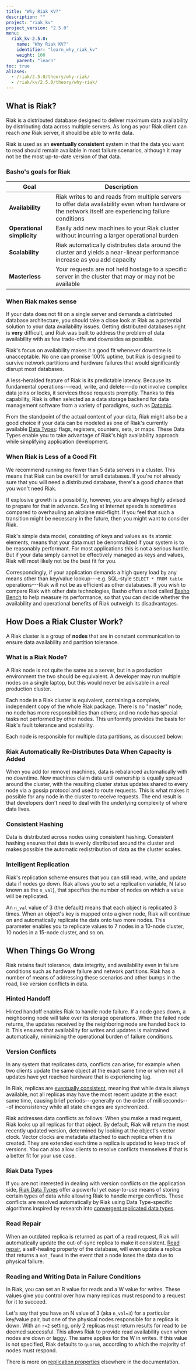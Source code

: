 ```yaml
---
title: "Why Riak KV?"
description: ""
project: "riak_kv"
project_version: "2.5.0"
menu:
  riak_kv-2.5.0:
    name: "Why Riak KV?"
    identifier: "learn_why_riak_kv"
    weight: 100
    parent: "learn"
toc: true
aliases:
  - /riak/2.5.0/theory/why-riak/
  - /riak/kv/2.5.0/theory/why-riak/
---
```



[apps replication properties]: /riak/kv/2.5.0/developing/app-guide/replication-properties
[Basho Bench]: /riak/kv/2.5.0/using/performance/benchmarking
[cluster ops strong consistency]: /riak/kv/2.5.0/using/cluster-operations/strong-consistency
[concept eventual consistency]: /riak/kv/2.5.0/learn/concepts/eventual-consistency
[convergent replicated data types]: http://hal.upmc.fr/docs/00/55/55/88/PDF/techreport.pdf
[Datomic]: http://www.datomic.com/overview.html
[dev data types]: /riak/kv/2.5.0/developing/data-types
[glossary read rep]: /riak/kv/2.5.0/learn/glossary/#read-repair


## What is Riak?

Riak is a distributed database designed to deliver maximum data
availability by distributing data across multiple servers. As long as
your Riak client can reach *one* Riak server, it should be able to write
data.

Riak is used as an **eventually consistent** system in that the data you want to read should remain available in most failure scenarios, although it may not be the most up-to-date version of that data.


### Basho's goals for Riak

Goal | Description
-------|-------
**Availability** | Riak writes to and reads from multiple servers to offer data availability even when hardware or the network itself are experiencing failure conditions
**Operational simplicity** | Easily add new machines to your Riak cluster without incurring a larger operational burden
**Scalability** | Riak automatically distributes data around the cluster and yields a near-linear performance increase as you add capacity
**Masterless** | Your requests are not held hostage to a specific server in the cluster that may or may not be available

### When Riak makes sense

If your data does not fit on a single server and demands a distributed
database architecture, you should take a close look at Riak as a
potential solution to your data availability issues. Getting distributed
databases right is **very** difficult, and Riak was built to address the
problem of data availability with as few trade-offs and downsides as
possible.

Riak's focus on availability makes it a good fit whenever downtime is
unacceptable. No one can promise 100% uptime, but Riak is designed to
survive network partitions and hardware failures that would
significantly disrupt most databases.

A less-heralded feature of Riak is its predictable latency. Because its
fundamental operations---read, write, and delete---do not involve
complex data joins or locks, it services those requests promptly. Thanks
to this capability, Riak is often selected as a data storage backend for
data management software from a variety of paradigms, such as
[Datomic].

From the standpoint of the actual content of your data, Riak might also
be a good choice if your data can be modeled as one of Riak's currently
available [Data Types][dev data types]:  flags, registers, counters,
sets, or maps. These Data Types enable you to take advantage of Riak's
high availability approach while simplifying application development.

### When Riak is Less of a Good Fit

We recommend running no fewer than 5 data servers in a cluster.
This means that Riak can be overkill for small databases. If you're not
already sure that you will need a distributed database, there's a good
chance that you won't need Riak.

If explosive growth is a possibility, however, you are always highly
advised to prepare for that in advance. Scaling at Internet speeds is
sometimes compared to overhauling an airplane mid-flight. If you feel
that such a transition might be necessary in the future, then you might
want to consider Riak.

Riak's simple data model, consisting of keys and values as its atomic
elements, means that your data must be denormalized if your system is to
be reasonably performant. For most applications this is not a serious
hurdle. But if your data simply cannot be effectively managed as keys
and values, Riak will most likely not be the best fit for you.

Correspondingly, if your application demands a high query load by any
means other than key/value lookup---e.g. SQL-style `SELECT * FROM table`
operations---Riak will not be as efficient as other databases. If you
wish to compare Riak with other data technologies, Basho offers a tool
called [Basho Bench] to help measure its performance, so that you can
decide whether the availability and operational benefits of Riak
outweigh its disadvantages.

## How Does a Riak Cluster Work?

A Riak cluster is a group of **nodes** that are in constant
communication to ensure data availability and partition tolerance.

### What is a Riak Node?

A Riak node is not quite the same as a server, but in a production
environment the two should be equivalent. A developer may run multiple
nodes on a single laptop, but this would never be advisable in a real
production cluster.

Each node in a Riak cluster is equivalent, containing a complete,
independent copy of the whole Riak package. There is no "master" node;
no node has more responsibilities than others; and no node has special
tasks not performed by other nodes. This uniformity provides the basis
for Riak's fault tolerance and scalability.

Each node is responsible for multiple data partitions, as discussed
below:

### Riak Automatically Re-Distributes Data When Capacity is Added

When you add (or remove) machines, data is rebalanced automatically with
no downtime. New machines claim data until ownership is equally spread
around the cluster, with the resulting cluster status updates shared to
every node via a gossip protocol and used to route requests. This is
what makes it possible for any node in the cluster to receive requests.
The end result is that developers don't need to deal with the underlying
complexity of where data lives.

### Consistent Hashing

Data is distributed across nodes using consistent hashing. Consistent
hashing ensures that data is evenly distributed around the cluster and
makes possible the automatic redistribution of data as the cluster
scales.

### Intelligent Replication

Riak's replication scheme ensures that you can still read, write, and
update data if nodes go down. Riak allows you to set a replication
variable, N (also known as the `n_val`), that specifies the number of
nodes on which a value will be replicated.

An `n_val` value of 3 (the default) means that each object is replicated
3 times. When an object's key is mapped onto a given node, Riak will
continue on and automatically replicate the data onto two more nodes.
This parameter enables you to replicate values to 7 nodes in a 10-node
cluster, 10 nodes in a 15-node cluster, and so on.

## When Things Go Wrong

Riak retains fault tolerance, data integrity, and availability even in
failure conditions such as hardware failure and network partitions. Riak
has a number of means of addressing these scenarios and other bumps in
the road, like version conflicts in data.

### Hinted Handoff

Hinted handoff enables Riak to handle node failure. If a node goes down,
a neighboring node will take over its storage operations. When the
failed node returns, the updates received by the neighboring node are
handed back to it. This ensures that availability for writes and updates
is maintained automatically, minimizing the operational burden of
failure conditions.

### Version Conflicts

In any system that replicates data, conflicts can arise, for example
when two clients update the same object at the exact same time or when
not all updates have yet reached hardware that is experiencing lag.

In Riak, replicas are [eventually consistent][concept eventual consistency],
meaning that while data is always available, not all replicas may have
the most recent update at the exact same time, causing brief
periods---generally on the order of milliseconds---of inconsistency
while all state changes are synchronized.

Riak addresses data conflicts as follows: When you make a read request,
Riak looks up all replicas for that object. By default, Riak will return
the most recently updated version, determined by looking at the object's
vector clock. Vector clocks are metadata attached to each replica when
it is created. They are extended each time a replica is updated to keep
track of versions. You can also allow clients to resolve conflicts
themselves if that is a better fit for your use case.

### Riak Data Types

If you are not interested in dealing with version conflicts on the
application side, [Riak Data Types][dev data types] offer a powerful
yet easy-to-use means of storing certain types of data while allowing
Riak to handle merge conflicts. These conflicts are resolved
automatically by Riak using Data Type-specific algorithms inspired by
research into [convergent replicated data types].

### Read Repair

When an outdated replica is returned as part of a read request, Riak
will automatically update the out-of-sync replica to make it consistent.
[Read repair][glossary read rep], a self-healing property of
the database, will even update a replica that returns a `not_found` in
the event that a node loses the data due to physical failure.

### Reading and Writing Data in Failure Conditions

In Riak, you can set an R value for reads and a W value for writes.
These values give you control over how many replicas must respond to a
request for it to succeed.

Let's say that you have an N value of 3 (aka `n_val=3`) for a particular
key/value pair, but one of the physical nodes responsible for a replica
is down. With an `r=2` setting, only 2 replicas must return results for
read to be deemed successful. This allows Riak to provide read
availability even when nodes are down or laggy. The same applies for the
W in writes. If this value is not specified, Riak defaults to `quorum`,
according to which the majority of nodes must respond.

There is more on [replication properties][apps replication properties] elsewhere in the
documentation.
